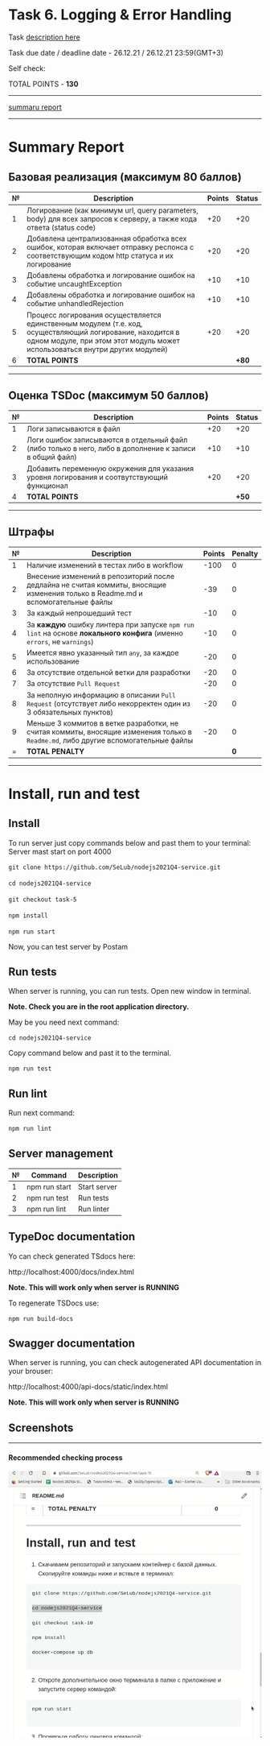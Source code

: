 # __Task 6. Logging & Error Handling__

Task [description here](https://github.com/rolling-scopes-school/basic-nodejs-course/blob/master/descriptions/logging-error-handling.md)

Task due date / deadline date - 26.12.21 / 26.12.21 23:59(GMT+3)

Self check:
 
 TOTAL POINTS - **130**

-----------

[summaru report](#summary-report)

------------

# __Summary Report__


## Базовая реализация (максимум **80 баллов**)

№ | Description | Points | Status 
--|-------------|--------|-------
1 | Логирование (как минимум url, query parameters, body) для всех запросов к серверу, а также кода ответа (status code) | +20 | +20
2 | Добавлена централизованная обработка всех ошибок, которая включает отправку респонса с соответствующим кодом http статуса и их логирование | +20 | +20
3 | Добавлены обработка и логирование ошибок на событие uncaughtException | +10 | +10
4 | Добавлены обработка и логирование ошибок на событие unhandledRejection | +10 | +10
5 | Процесс логирования осуществляется единственным модулем (т.е. код, осуществляющий логирование, находится в одном модуле, при этом этот модуль может использоваться внутри других модулей) | +20 | +20
6 | **TOTAL POINTS** |   | **+80**

-----

## Оценка TSDoc (максимум **50 баллов**)

№ | Description | Points | Status 
--|-------------|--------|-------
1 | Логи записываются в файл |   +20  |   +20
2 | Логи ошибок записываются в отдельный файл (либо только в него, либо в дополнение к записи в общий файл)  |   +10 |   +10
3 | Добавить переменную окружения для указания уровня логирования и соотвутствующий функционал |   +20  |   +20
4 | **TOTAL POINTS** |   | **+50**

-----

## Штрафы

№ | Description | Points | Penalty 
--|-------------|--------|--------
1 | Наличие изменений в тестах либо в workflow | -100 | 0
2 | Внесение изменений в репозиторий после дедлайна не считая коммиты, вносящие изменения только в Readme.md и вспомогательные файлы | -39 | 0
3 | За каждый непрошедший тест | -10 | 0
4 | За **каждую** ошибку линтера при запуске `npm run lint` на основе **локального конфига** (именно `errors`, не `warnings`) | -10 | 0
5 | Имеется явно указанный тип `any`, за каждое использование | -20 | 0
6 | За отсутствие отдельной ветки для разработки | -20 | 0
7 | За отсутствие `Pull Request` | -20 | 0
8 | За неполную информацию в описании `Pull Request` (отсутствует либо некорректен один из 3 обязательных пунктов) | -20 | 0
9 | Меньше 3 коммитов в ветке разработки, не считая коммиты, вносящие изменения только в `Readme.md`, либо другие вспомогательные файлы | -20 | 0
= | **TOTAL PENALTY** |   | **0**

-----

# Install, run and test

## Install

To run server just copy commands below and past them to your terminal: 
Server mast start on port 4000

```
git clone https://github.com/SeLub/nodejs2021Q4-service.git

cd nodejs2021Q4-service

git checkout task-5

npm install

npm run start

```

Now, you can test server by Postam

## Run tests

When server is running, you can run tests. Open new window in terminal. 

**Note. Check you are in the root application directory.**

May be you need next command:
```
cd nodejs2021Q4-service

```

Copy command below and past it to the terminal. 

```
npm run test

```
## Run lint

Run next command:

```
npm run lint

```

## Server management

№ | Command | Description 
----------------------|-------------|-----
1 | npm run start | Start server
2 | npm run test | Run tests
3 | npm run lint | Run linter

## TypeDoc documentation

Yo can check generated TSdocs here:

http://localhost:4000/docs/index.html

   **Note. This will work only when server is RUNNING**

To regenerate TSDocs use:

```
npm run build-docs

```

## Swagger documentation

When server is running, you can check autogenerated API documentation in your brouser:

http://localhost:4000/api-docs/static/index.html

   **Note. This will work only when server is RUNNING**


## Screenshots 

------------

#### **Recommended checking process**

![Recommended checking process](checkout.gif)
